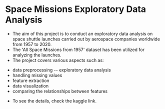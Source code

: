# Space Missions Exploratory Data Analysis

* The aim of this project is to conduct an exploratory data analysis on space shuttle launches carried out by aerospace companies worldwide from 1957 to 2020.
* The 'All Space Missions from 1957' dataset has been utilized for analyzing the launches.
* The project covers various aspects such as:
 - data preprocessing
-- exploratory data analysis
 - handling missing values
 - feature extraction
 - data visualization
 - comparing the relationships between features
* To see the details, check the kaggle link.
